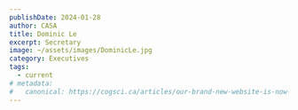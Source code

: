 ```yaml
---
publishDate: 2024-01-28
author: CASA
title: Dominic Le
excerpt: Secretary
image: ~/assets/images/DominicLe.jpg
category: Executives
tags:
  - current
# metadata:
#   canonical: https://cogsci.ca/articles/our-brand-new-website-is-now-live
---
```

